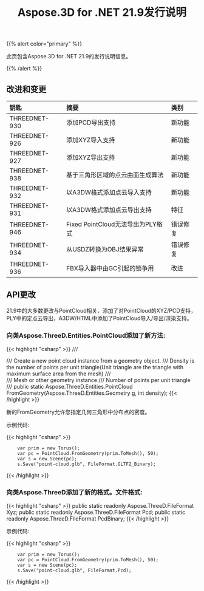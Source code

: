 ﻿---
title: Aspose.3D for .NET 21.9发行说明
type: docs
weight: 4
url: /zh/net/aspose-3d-for-net-21-9-release-notes/
---
{{% alert color="primary" %}}

此页包含Aspose.3D for .NET 21.9的发行说明信息。

{{% /alert %}}
## **改进和变更**

|**钥匙**|**摘要**|**类别**|
|:- |:- |:- |
|THREEDNET-930 |添加PCD导出支持|新功能|
|THREEDNET-926 |添加XYZ导入支持|新功能|
|THREEDNET-927 |添加XYZ导出支持|新功能|
|THREEDNET-938 |基于三角形区域的点云曲面生成算法|新功能|
|THREEDNET-932 |以A3DW格式添加点云导入支持|新功能|
|THREEDNET-931 |以A3DW格式添加点云导出支持|特征|
|THREEDNET-946 |Fixed PointCloud无法导出为PLY格式|错误修复|
|THREEDNET-934 |从USDZ转换为OBJ结果异常|错误修复|
|THREEDNET-936 |FBX导入器中由GC引起的锁争用|改进|


## API更改 ##


21.9中的大多数更改与PointCloud相关，添加了对PointCloud的XYZ/PCD支持，PLY中的定点云导出，A3DW/HTML中添加了PointCloud导入/导出/渲染支持。


### 向类Aspose.ThreeD.Entities.PointCloud添加了新方法:

{{< highlight "csharp" >}}
        /// <summary>
        /// Create a new point cloud instance from a geometry object.
        /// Density is the number of points per unit triangle(Unit triangle are the triangle with maximum surface area from the mesh)
        /// </summary>
        /// <param name="g">Mesh or other geometry instance</param>
        /// <param name="density">Number of points per unit triangle</param>
        /// <returns></returns>
        public static Aspose.ThreeD.Entities.PointCloud FromGeometry(Aspose.ThreeD.Entities.Geometry g, int density);
{{< /highlight >}}


新的FromGeometry允许您指定几何三角形中分布点的密度。

示例代码:

{{< highlight "csharp" >}}

        var prim = new Torus();
        var pc = PointCloud.FromGeometry(prim.ToMesh(), 50);
        var s = new Scene(pc);
        s.Save("point-cloud.glb", FileFormat.GLTF2_Binary);

{{< /highlight >}}


### 向类Aspose.ThreeD添加了新的格式。文件格式:

{{< highlight "csharp" >}}
        public static readonly Aspose.ThreeD.FileFormat Xyz;
        public static readonly Aspose.ThreeD.FileFormat Pcd;
        public static readonly Aspose.ThreeD.FileFormat PcdBinary;
{{< /highlight >}}


示例代码:

{{< highlight "csharp" >}}

        var prim = new Torus();
        var pc = PointCloud.FromGeometry(prim.ToMesh(), 50);
        var s = new Scene(pc);
        s.Save("point-cloud.glb", FileFormat.Pcd);

{{< /highlight >}}